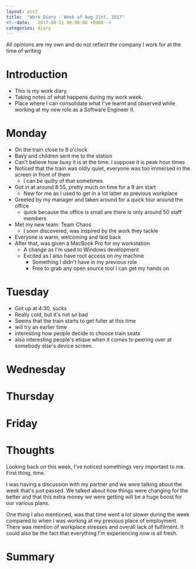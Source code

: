 ```yaml
---
layout: post
title:  "Work Diary - Week of Aug 21st, 2017"
<!--date:   2017-08-21 00:00:00 +0000-->
categories: diary 
---
```


All opinions are my own and do not reflect the company I
  work for at the time of writing

# Introduction

- This is my work diary.
- Taking notes of what happens during my work week.
- Place where I can consolidate what I've learnt and observed
  while working at my new role as a Software Engineer II.

# Monday

- On the train close to 8 o'clock
- Bavy and children sent me to the station
- Can't believe how busy it is at the time. I suppose it is
  peak hour times
- Noticed that the train was oldly quiet, everyone was too
  immersed in the screen in front of them
  - I can be quilty of that sometimes
- Got in at around 8:55, pretty much on time for a 9 am
  start
  - New for me as I used to get in a lot latter as previous
    workplace
- Greeted by my manager and taken around for a quick tour
  around the office
  - quick because the office is small are there is only
    around 50 staff members
- Met my new team: Team Chaos
  - I soon discovered, was inspired by the work they tackle
- Everyone is warm, welcoming and laid back
- After that, was given a MacBook Pro for my workstation
  - A change as I'm used to Windows development
  - Excited as I also have root access on my machine
    - Something I didn't have in my previous role
    - Free to grab any open source tool I can get my hands
      on 

# Tuesday

- Got up at 4:30, sucks
- Really cold, but it's not so bad
- Seems that the train starts to get fuller at this time
- will try an earlier time
- interesting how people decide to choose train seats
- also interesting people's etique when it comes to
  peering over at somebody else's device screen.

# Wednesday
# Thursday
# Friday

# Thoughts

Looking back on this week, I've noticed somethings
very important to me. First thing, time. 

I was having a discussion with my partner and we were 
talking about the week that's just passed. We
talked about how things were changing for the
better and that this extra money we were getting
will be a huge boost for our various plans.

One thing I also mentioned, was that time went a lot
slower during the week compared to when I was working
at my previous place of employment. There was mention of
workplace stresses and overall lack of fulfilment. It
could also be the fact that everything I'm experiencing
now is all fresh.



# Summary
